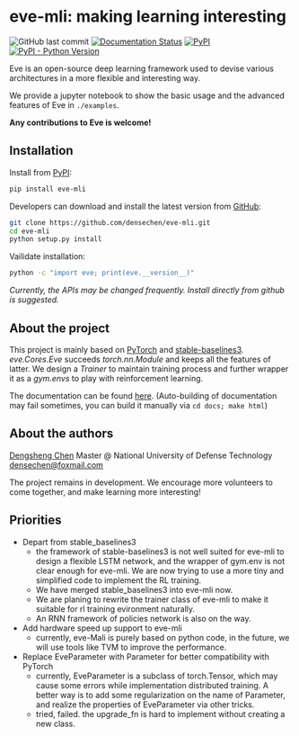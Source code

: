 # eve-mli: making learning interesting

![GitHub last commit](https://img.shields.io/github/last-commit/densechen/eve-mli) [![Documentation Status](https://readthedocs.org/projects/eve-mli/badge/?version=latest)](https://eve-mli.readthedocs.io/en/latest/?badge=latest) [![PyPI](https://img.shields.io/pypi/v/eve-mli)](https://pypi.org/project/eve-mli) [![PyPI - Python Version](https://img.shields.io/pypi/pyversions/eve-mli)](https://pypi.org/project/eve-mli)

Eve is an open-source deep learning framework used to devise various architectures in a more flexible and interesting way.

We provide a jupyter notebook to show the basic usage and the advanced features of Eve in `./examples`.

**Any contributions to Eve is welcome!**

## Installation

Install from [PyPI](https://pypi.org/project/eve-mli/):

```bash
pip install eve-mli
```

Developers can download and install the latest version from [GitHub](https://github.com/densechen/eve-mli):

```bash
git clone https://github.com/densechen/eve-mli.git
cd eve-mli
python setup.py install
```

Vailidate installation:

```bash
python -c "import eve; print(eve.__version__)"
```

*Currently, the APIs may be changed frequently. Install directly from github is suggested.*

## About the project

This project is mainly based on [PyTorch](https://github.com/pytorch/pytorch) and [stable-baselines3](https://github.com/DLR-RM/stable-baselines3).
*eve.Cores.Eve* succeeds *torch.nn.Module* and keeps all the features of latter.
We design a *Trainer* to maintain training process and further wrapper it as a *gym.envs* to play with reinforcement learning.

The documentation can be found [here](https://eve-mli.readthedocs.io).
(Auto-building of documentation may fail sometimes, you can build it manually via ```cd docs; make html```)

## About the authors

[Dengsheng Chen](https://densechen.github.io)
Master @ National University of Defense Technology
densechen@foxmail.com

The project remains in development. We encourage more volunteers to come together, and make learning more interesting!

## Priorities

- Depart from stable_baselines3
  - the framework of stable-baselines3 is not well suited for eve-mli to design a flexible LSTM network, and the wrapper of gym.env is not clear enough for eve-mli. We are now trying to use a more tiny and simplified code to implement the RL training.
  - We have merged stable_baselines3 into eve-mli now.
  - We are planing to rewrite the trainer class of eve-mli to make it suitable for rl training evironment naturally.
  - An RNN framework of policies network is also on the way.
- Add hardware speed up support to eve-mli
  - currently, eve-Mali is purely based on python code, in the future, we will use tools like TVM to improve the performance.
- Replace EveParameter with Parameter for better compatibility with PyTorch
  - currently, EveParameter is a subclass of torch.Tensor, which may cause some errors while implementation distributed training. A better way is to add some regularization on the name of Parameter, and realize the properties of EveParameter via other tricks.
  - tried, failed. the upgrade_fn is hard to implement without creating a new class.
